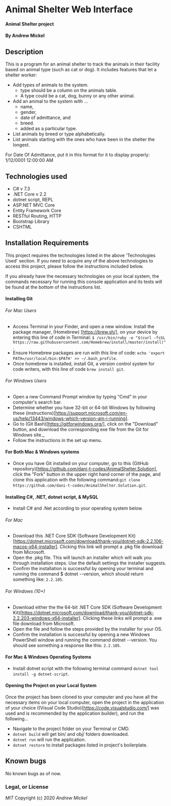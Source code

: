 # Animal Shelter Web Interface

#### Animal Shelter project

#### By Andrew Mickel

## Description

This is a program for an animal shelter to track the animals in their facility based on animal type (such as cat or dog). It includes features that let a shelter worker:

  - Add types of animals to the system. 
      - type should be a column on the animals table. 
      * A type could be a cat, dog, bunny or any other animal.
  - Add an animal to the system with ... 
      - name, 
      - gender, 
      - date of admittance, and 
      - breed. 
      * added as a particular type.
  - List animals by breed or type alphabetically.
  - List animals starting with the ones who have been in the shelter the longest.

For Date Of Admittance, put it in this format for it to display properly: 1/12/0001 12:00:00 AM

## Technologies used

- C# v 7.3
- .NET Core v 2.2
- dotnet script, REPL
- ASP.NET MVC Core
- Entity Framework Core
- RESTful Routing, HTTP
- Bootstrap Library
- CSHTML

## Installation Requirements

This project requires the technologies listed in the above 'Technologies Used' section. If you need to acquire any of the above technologies to access this project, please follow the instructions included below.

If you already have the necessary technologies on your local system, the commands necessary for running this console application and its tests will be found at the bottom of the instructions list. 

#### Installing Git
###### For Mac Users

- Access Terminal in your Finder, and open a new window. Install the package manager, (Homebrew) [https://brew.sh/], on your device by entering this line of code in Terminal: `$ /usr/bin/ruby -e "$(curl -fsSL https://raw.githubusercontent.com/Homebrew/install/master/install)"`.
- Ensure Homebrew packages are run with this line of code: `echo 'export PATH=/usr/local/bin:$PATH' >> ~/.bash_profile`.
- Once homebrew is installed, install Git, a version control system for code writers, with this line of code `brew install git`.

###### For Windows Users

- Open a new Command Prompt window by typing "Cmd" in your computer's search bar.
- Determine whether you have 32-bit or 64-bit Windows by following these (instructions)[https://support.microsoft.com/en-us/help/13443/windows-which-version-am-i-running].
- Go to (Git Bash)[https://gitforwindows.org/], click on the "Download" button, and download the corresponding exe file from the Git for Windows site._
- Follow the instructions in the set up menu.

#### For Both Mac & Windows systems

- Once you have Git installed on your computer, go to this (GitHub repository)[https://github.com/dani-t-codes/AnimalShelter.Solution], click the "Fork" button in the upper right hand corner of the page, and clone this application with the following command:`git clone https://github.com/dani-t-codes/AnimalShelter.Solution.git`.


#### Installing C#, .NET, dotnet script, & MySQL

* Install C# and .Net according to your operating system below. 

###### For Mac
 * Download this .NET Core SDK (Software Development Kit)[https://dotnet.microsoft.com/download/thank-you/dotnet-sdk-2.2.106-macos-x64-installer]. Clicking this link will prompt a .pkg file download from Microsoft.
* Open the .pkg file. This will launch an installer which will walk you through installation steps. Use the default settings the installer suggests.
* Confirm the installation is successful by opening your terminal and running the command $ dotnet --version, which should return something like: `2.2.105`. 

###### For Windows (10+)
* Download either the the 64-bit .NET Core SDK (Software Development Kit)[https://dotnet.microsoft.com/download/thank-you/dotnet-sdk-2.2.203-windows-x64-installer]. Clicking these links will prompt a .exe file download from Microsoft.
* Open the file and follow the steps provided by the installer for your OS.
* Confirm the installation is successful by opening a new Windows PowerShell window and running the command dotnet --version. You should see something a response like this: `2.2.105`.

#### For Mac & Windows Operating Systems
* Install dotnet script with the following terminal command `dotnet tool install -g dotnet-script`.

#### Opening the Project on your Local System
Once the project has been cloned to your computer and you have all the necessary items on your local computer, open the project in the application of your choice ((Visual Code Studio)[https://code.visualstudio.com/] was used and is recommended by the application builder), and run the following...

* Navigate to the project folder on your Terminal or CMD.
* `dotnet build` will get bin/ and obj/ folders downloaded.
* `dotnet run` will run the application. 
* `dotnet restore` to install packages listed in project's boilerplate. 


## Known bugs

No known bugs as of now. 

### Legal, or License

_MIT_ Copyright (c) 2020 *_Andrew Mickel_*